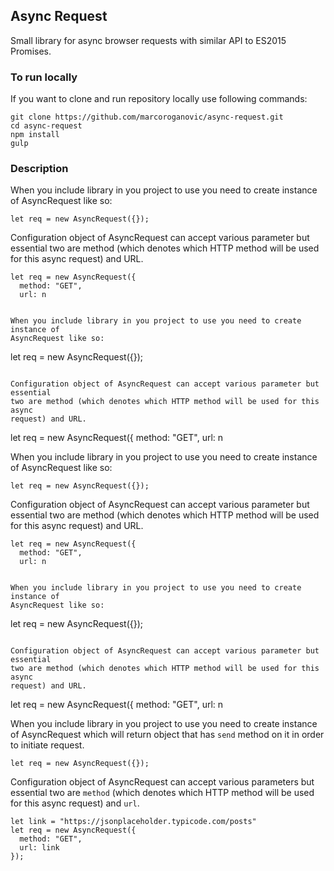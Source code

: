 ## Async Request
Small library for async browser requests with similar API to ES2015 Promises.

### To run locally
If you want to clone and run repository locally use following commands:

```
git clone https://github.com/marcoroganovic/async-request.git
cd async-request
npm install
gulp
```

### Description

When you include library in you project to use you need to create instance of
AsyncRequest like so:
```
let req = new AsyncRequest({});
```

Configuration object of AsyncRequest can accept various parameter but essential
two are method (which denotes which HTTP method will be used for this async
request) and URL.
```
let req = new AsyncRequest({
  method: "GET",
  url: n


When you include library in you project to use you need to create instance of
AsyncRequest like so:
```
let req = new AsyncRequest({});
```

Configuration object of AsyncRequest can accept various parameter but essential
two are method (which denotes which HTTP method will be used for this async
request) and URL.
```
let req = new AsyncRequest({
  method: "GET",
  url: n


When you include library in you project to use you need to create instance of
AsyncRequest like so:
```
let req = new AsyncRequest({});
```

Configuration object of AsyncRequest can accept various parameter but essential
two are method (which denotes which HTTP method will be used for this async
request) and URL.
```
let req = new AsyncRequest({
  method: "GET",
  url: n


When you include library in you project to use you need to create instance of
AsyncRequest like so:
```
let req = new AsyncRequest({});
```

Configuration object of AsyncRequest can accept various parameter but essential
two are method (which denotes which HTTP method will be used for this async
request) and URL.
```
let req = new AsyncRequest({
  method: "GET",
  url: n


When you include library in you project to use you need to create instance of
AsyncRequest which will return object that has `send` method on it in order to
initiate request.
```
let req = new AsyncRequest({});
```

Configuration object of AsyncRequest can accept various parameters but essential
two are `method` (which denotes which HTTP method will be used for this async
request) and `url`.
```
let link = "https://jsonplaceholder.typicode.com/posts"
let req = new AsyncRequest({
  method: "GET",
  url: link
});
```
